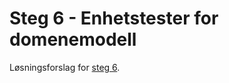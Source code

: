 # Steg 6 - Enhetstester for domenemodell

Løsningsforslag for [steg 6](https://github.com/nrkno/dotnetskolen/tree/net6/main?tab=readme-ov-file#steg6---enhetstester-for-domenemodell).
